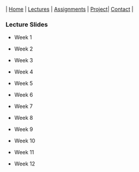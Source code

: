 
| [Home](index.md) | [Lectures](lectures.md) | [Assignments](assignments.md) | [Project](project.md)| [Contact](contact.md) |


### Lecture Slides

- Week 1

- Week 2

- Week 3

- Week 4

- Week 5

- Week 6

- Week 7

- Week 8

- Week 9

- Week 10

- Week 11

- Week 12

